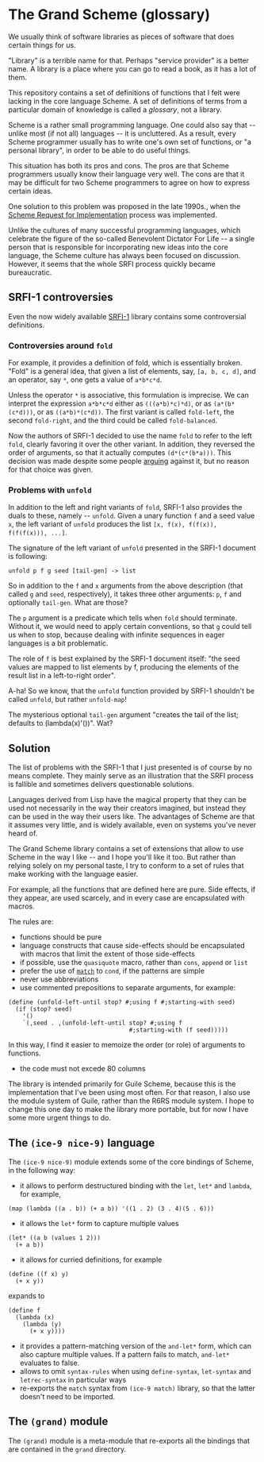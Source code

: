 # The Grand Scheme (glossary)

We usually think of software libraries as pieces
of software that does certain things for us.

"Library" is a terrible name for that. Perhaps
"service provider" is a better name. A library
is a place where you can go to read a book,
as it has a lot of them.

This repository contains a set of definitions
of functions that I felt were lacking in the
core language Scheme. A set of definitions
of terms from a particular domain of knowledge
is called a *glossary*, not a library.

Scheme is a rather small programming language.
One could also say that -- unlike most (if not
all) languages -- it is uncluttered. As a result,
every Scheme programmer usually has to write
one's own set of functions, or "a personal library",
in order to be able to do useful things.

This situation has both its pros and cons.
The pros are that Scheme programmers usually
know their language very well.
The cons are that it may be difficult for two
Scheme programmers to agree on how to express certain
ideas.

One solution to this problem was proposed in the
late 1990s., when the [Scheme Request for Implementation](http://srfi.schemers.org)
process was implemented.

Unlike the cultures of many successful programming
languages, which celebrate the figure of the so-called
Benevolent Dictator For Life -- a single person that is
responsible for incorporating new ideas into the core
language, the Scheme culture has always been focused
on discussion. However, it seems that the whole SRFI
process quickly became bureaucratic.

## SRFI-1 controversies

Even the now widely available [SRFI-1](http://srfi.schemers.org/srfi-1/)
library contains some controversial definitions.

### Controversies around `fold`

For example, it provides a definition of fold,
which is essentially broken. "Fold" is a general idea,
that given a list of elements, say, `[a, b, c, d]`,
and an operator, say `*`, one gets a value of `a*b*c*d`.

Unless the operator `*` is associative, this formulation
is imprecise. We can interpret the expression `a*b*c*d`
either as `(((a*b)*c)*d)`, or as `(a*(b*(c*d)))`, or
as `((a*b)*(c*d))`. The first variant is called `fold-left`,
the second `fold-right`, and the third could be called
`fold-balanced`.

Now the authors of SRFI-1 decided to use the name `fold`
to refer to the left `fold`, clearly favoring it over
the other variant. In addition, they reversed the order
of arguments, so that it actually computes `(d*(c*(b*a)))`.
This decision was made despite some people [arguing](http://srfi.schemers.org/srfi-1/mail-archive/msg00021.html)
against it, but no reason for that choice was given.

### Problems with `unfold`

In addition to the left and right variants of `fold`,
SRFI-1 also provides the duals to these, namely -- `unfold`.
Given a unary function `f` and a seed value `x`, the left
variant of `unfold` produces the list `[x, f(x), f(f(x)), f(f(f(x))), ...]`.

The signature of the left variant of `unfold` presented in
the SRFI-1 document is following:
```
unfold p f g seed [tail-gen] -> list
```
So in addition to the `f` and `x` arguments from the above
description (that called `g` and `seed`, respectively), it
takes three other arguments: `p`, `f` and optionally `tail-gen`.
What are those?

The `p` argument is a predicate which tells when `fold`
should terminate. Without it, we would need to apply
certain conventions, so that `g` could tell us when to stop,
because dealing with infinite sequences in eager languages
is a bit problematic.

The role of `f` is best explained by the SRFI-1 document itself:
"the seed values are mapped to list elements by f, producing
the elements of the result list in a left-to-right order".

A-ha! So we know, that the `unfold` function provided by SRFI-1
shouldn't be called `unfold`, but rather `unfold-map`!

The mysterious optional `tail-gen` argument "creates the tail of the list;
defaults to (lambda(x)'())". Wat?

## Solution

The list of problems with the SRFI-1 that I just presented is of course
by no means complete. They mainly serve as an illustration that the SRFI
process is fallible and sometimes delivers questionable solutions.

Languages derived from Lisp have the magical property that they can
be used not necessarily in the way their creators imagined, but instead
they can be used in the way their users like. The advantages of Scheme
are that it assumes very little, and is widely available, even on
systems you've never heard of.

The Grand Scheme library contains a set of extensions that allow
to use Scheme in the way I like -- and I hope you'll like it too.
But rather than relying solely on my personal taste, I try to conform
to a set of rules that make working with the language easier.

For example, all the functions that are defined here are pure.
Side effects, if they appear, are used scarcely, and in every
case are encapsulated with macros.

The rules are:
- functions should be pure
- language constructs that cause side-effects should be encapsulated
with macros that limit the extent of those side-effects
- if possible, use the `quasiquote` macro, rather than `cons`,
`append` or `list`
- prefer the use of [`match`](http://synthcode.com/scheme/match.scm)
to `cond`, if the patterns are simple
- never use abbreviations
- use commented prepositions to separate arguments, for example:
```
(define (unfold-left-until stop? #;using f #;starting-with seed)
  (if (stop? seed)
    '()
    `(,seed . ,(unfold-left-until stop? #;using f 
                                  #;starting-with (f seed)))))
```
In this way, I find it easier to memoize the order (or role) of arguments
to functions.
- the code must not excede 80 columns

The library is intended primarily for Guile Scheme, because this
is the implementation that I've been using most often. For that
reason, I also use the module system of Guile, rather than the
R6RS module system. I hope to change this one day to make the
library more portable, but for now I have some more urgent
things to do.

## The `(ice-9 nice-9)` language

The `(ice-9 nice-9)` module extends some of the core bindings
of Scheme, in the following way:
- it allows to perform destructured binding with the `let`, `let*`
and `lambda`, for example,
```
(map (lambda ((a . b)) (+ a b)) '((1 . 2) (3 . 4)(5 . 6)))
```
- it allows the `let*` form to capture multiple values
```
(let* ((a b (values 1 2)))
  (+ a b))
```
- it allows for curried definitions, for example
```
(define ((f x) y)
  (+ x y))
```
expands to
```
(define f
  (lambda (x)
    (lambda (y)
      (+ x y))))
```
- it provides a pattern-matching version of the `and-let*`
form, which can also capture multiple values. If a
pattern fails to match, `and-let*` evaluates to false.
- allows to omit `syntax-rules` when using `define-syntax`,
`let-syntax` and `letrec-syntax` in particular ways
- re-exports the `match` syntax from `(ice-9 match)` library,
so that the latter doesn't need to be imported.

## The `(grand)` module

The `(grand)` module is a meta-module that re-exports
all the bindings that are contained in the `grand` directory.
